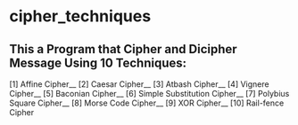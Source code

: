 # cipher_techniques
## This a Program that Cipher and Dicipher Message Using 10 Techniques:
[1] Affine Cipher__
[2] Caesar Cipher__
[3] Atbash Cipher__
[4] Vignere Cipher__
[5] Baconian Cipher__
[6] Simple Substitution Cipher__
[7] Polybius Square Cipher__
[8] Morse Code Cipher__
[9] XOR Cipher__
[10] Rail-fence Cipher
